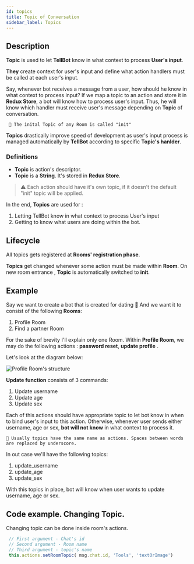 ```yaml
---
id: topics 
title: Topic of Conversation
sidebar_label: Topics
---
```

   ## Description  
   **Topic** is used to let **TellBot** know in what context to process **User's input**. 
   
   **They** create context for user's input and define what action handlers must be called at each user's input.
   
   Say, whenever bot receives a message
   from a user, how should he know in what context to process input? If we map a topic to an action and store it in **Redux Store**, a bot will know how to process user's input.
   Thus, he will know which handler must receive user's message depending on **Topic** of conversation.
   
     📝 The inital Topic of any Room is called "init"
    
   **Topics** drastically improve speed of development as user's input process is managed automatically by **TellBot** according to specific **Topic's hanlder**.
    
   ### Definitions   
   - **Topic** is action's descriptor.
   - **Topic** is a **String**. It's stored in **Redux Store**.
   
   
   > ⚠ Each action should have it's own topic, if it doesn't the default "init" topic will be applied.
   
 In the end, **Topics** are used for :
 1. Letting TellBot know in what context to process User's input
 2. Getting to know what users are doing within the bot.
 
## Lifecycle
   All topics gets registered at **Rooms' registration phase**.
   
   **Topics** get changed whenever some action must be made within **Room**. On new room entrance , **Topic** is automatically switched to **init**.
   
   
   
## Example
  
 Say we want to create a bot that is created for dating 💑 
 And we want it to consist of the following **Rooms**:
 1. Profile Room
 2. Find a partner Room

 For the sake of brevity I'll explain only one Room.
 Within **Profile Room**, we may do the following actions : **password reset**, **update profile** .
 
 Let's look at the diagram below:
   
  ![Profile Room's structure](/img/ProfileRoom.jpg)
 
 **Update function** consists of 3 commands: 
 1. Update username
 2. Update age
 3. Update sex
 
 Each of this actions should have appropriate topic to let bot know in when to bind user's input to this action.
 Otherwise, whenever user sends either username, age or sex, **bot will not know**  in what context to process it.

    💭 Usually topics have the same name as actions. Spaces between words are replaced by underscore.
In out case we'll have the following topics:
1. update_username
2. update_age
3. update_sex

With this topics in place, bot will know when user wants to update username, age or sex.
  
## Code example. Changing Topic.
Changing topic can be done inside room's actions. 
```javascript
 // First argument - Chat's id
 // Second argument - Room name
 // Third argument - topic's name
 this.actions.setRoomTopic( msg.chat.id, 'Tools', 'textOrImage')
```


